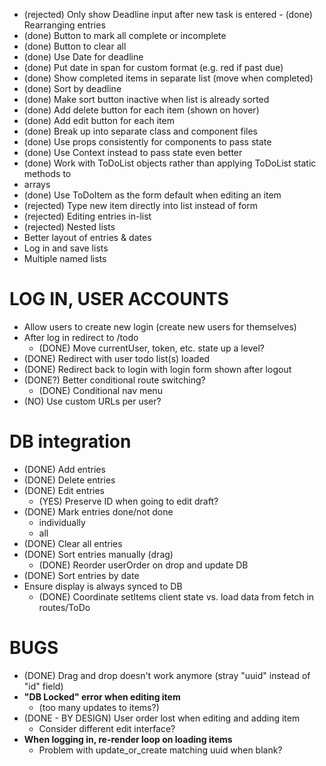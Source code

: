 - (rejected) Only show Deadline input after new task is entered - (done) Rearranging entries
- (done) Button to mark all complete or incomplete
- (done) Button to clear all
- (done) Use Date for deadline
- (done) Put date in span for custom format (e.g. red if past due)
- (done) Show completed items in separate list (move when completed)
- (done) Sort by deadline
- (done) Make sort button inactive when list is already sorted
- (done) Add delete button for each item (shown on hover)
- (done) Add edit button for each item
- (done) Break up into separate class and component files
- (done) Use props consistently for components to pass state
- (done) Use Context instead to pass state even better
- (done) Work with ToDoList objects rather than applying ToDoList static methods to
-  arrays
- (done) Use ToDoItem as the form default when editing an item
- (rejected) Type new item directly into list instead of form
- (rejected) Editing entries in-list
- (rejected) Nested lists
- Better layout of entries & dates
- Log in and save lists
- Multiple named lists

# LOG IN, USER ACCOUNTS

- Allow users to create new login (create new users for themselves)
- After log in redirect to /todo 
    - (DONE) Move currentUser, token, etc. state up a level?
- (DONE) Redirect with user todo list(s) loaded
- (DONE) Redirect back to login with login form shown after logout
- (DONE?) Better conditional route switching?
    - (DONE) Conditional nav menu
- (NO) Use custom URLs per user?

# DB integration

- (DONE) Add entries
- (DONE) Delete entries
- (DONE) Edit entries
    - (YES) Preserve ID when going to edit draft?
- (DONE) Mark entries done/not done    
    - individually
    - all
- (DONE) Clear all entries
- (DONE) Sort entries manually (drag)
    - (DONE) Reorder userOrder on drop and update DB
- (DONE) Sort entries by date
- Ensure display is always synced to DB
    - (DONE)  Coordinate setItems client state vs. load data from fetch in routes/ToDo

# BUGS
- (DONE) Drag and drop doesn't work anymore (stray "uuid" instead of "id"
  field)
- **"DB Locked" error when editing item**
    - (too many updates to items?)
- (DONE - BY DESIGN) User order lost when editing and adding item 
    - Consider different edit interface?
- **When logging in, re-render loop on loading items**
    - Problem with update_or_create matching uuid when blank?
